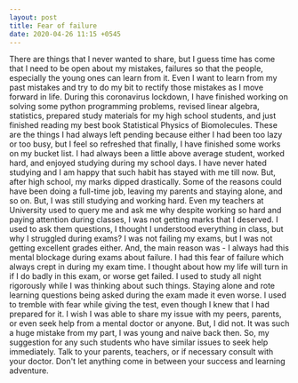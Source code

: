 ```yaml
---
layout: post
title: Fear of failure
date: 2020-04-26 11:15 +0545
---
```



There are things that I never wanted to share, but I guess time has come that I need to be open about my mistakes, failures so that the people, especially the young ones can learn from it. Even I want to learn from my past mistakes and try to do my bit to rectify those mistakes as I move forward in life. During this coronavirus lockdown, I have finished working on solving some python programming problems, revised linear algebra, statistics, prepared study materials for my high school students, and just finished reading my best book Statistical Physics of Biomolecules. These are the things I had always left pending because either I had been too lazy or too busy, but I feel so refreshed that finally, I have finished some works on my bucket list. I had always been a little above average student, worked hard, and enjoyed studying during my school days. I have never hated studying and I am happy that such habit has stayed with me till now. But, after high school, my marks dipped drastically. Some of the reasons could have been doing a full-time job, leaving my parents and staying alone, and so on. But, I was still studying and working hard. Even my teachers at University used to query me and ask me why despite working so hard and paying attention during classes, I was not getting marks that I deserved. I used to ask them questions, I thought I understood everything in class, but why I struggled during exams? I was not failing my exams, but I was not getting excellent grades either. And, the main reason was - I always had this mental blockage during exams about failure. I had this fear of failure which always crept in during my exam time. I thought about how my life will turn in if I do badly in this exam, or worse get failed. I used to study all night rigorously while I was thinking about such things. Staying alone and rote learning questions being asked during the exam made it even worse. I used to tremble with fear while giving the test, even though I knew that I had prepared for it. I wish I was able to share my issue with my peers, parents, or even seek help from a mental doctor or anyone. But, I did not. It was such a huge mistake from my part, I was young and naive back then. So, my suggestion for any such students who have similar issues to seek help immediately. Talk to your parents, teachers, or if necessary consult with your doctor. Don't let anything come in between your success and learning adventure. 
